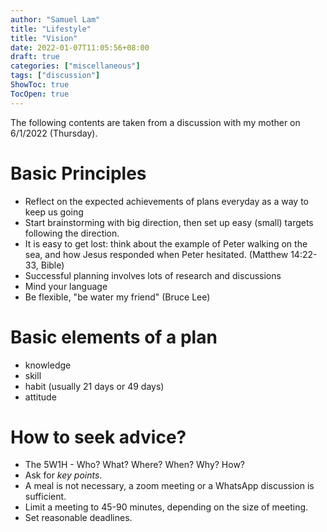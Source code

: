 ```yaml
---
author: "Samuel Lam"
title: "Lifestyle"
title: "Vision"
date: 2022-01-07T11:05:56+08:00
draft: true
categories: ["miscellaneous"]
tags: ["discussion"]
ShowToc: true
TocOpen: true
---
```


The following contents are taken from a discussion with my mother on 6/1/2022 (Thursday).

# Basic Principles
- Reflect on the expected achievements of plans everyday as a way to keep us going
- Start brainstorming with big direction, then set up easy (small) targets following the direction.
- It is easy to get lost: think about the example of Peter walking on the sea, and how Jesus responded when Peter hesitated. (Matthew 14:22-33, Bible)
- Successful planning involves lots of research and discussions
- Mind your language
- Be flexible, "be water my friend" (Bruce Lee)

# Basic elements of a plan
- knowledge
- skill
- habit (usually 21 days or 49 days)
- attitude

# How to seek advice?
- The 5W1H - Who? What? Where? When? Why? How?
- Ask for *key points*.
- A meal is not necessary, a zoom meeting or a WhatsApp discussion is sufficient.
- Limit a meeting to 45-90 minutes, depending on the size of meeting.
- Set reasonable deadlines.
